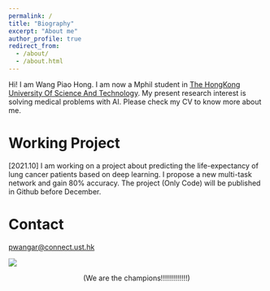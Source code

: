 ```yaml
---
permalink: /
title: "Biography"
excerpt: "About me"
author_profile: true
redirect_from: 
  - /about/
  - /about.html
---
```


Hi! I am Wang Piao Hong. I am now a Mphil student in [The HongKong University Of Science And Technology](https://hkust.edu.hk/zh-hans). My present research interest is solving medical problems with AI. Please check my CV to know more about me.


# Working Project
[2021.10] I am working on a project about predicting the life-expectancy of lung cancer patients based on deep learning. I propose a new multi-task network and gain 80% accuracy. The project (Only Code) will be published in Github before December.

# Contact
pwangar@connect.ust.hk
<br />

![](https://s3.bmp.ovh/imgs/2021/11/3f5895fbdfad96a3.jpg)
<center>(We are the champions!!!!!!!!!!!!!)</center>


